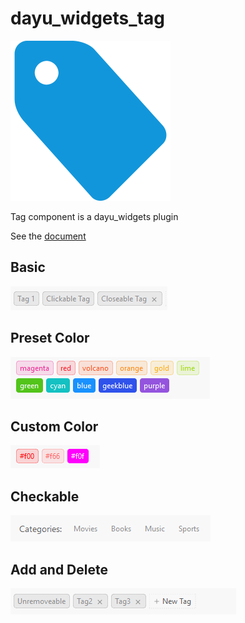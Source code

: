 # dayu_widgets_tag
![](docs/_media/logo.svg)

Tag component is a dayu_widgets plugin

See the [document](https://muyr.github.io/dayu_widgets_tag/)

## Basic
![](docs/_media/basic.png)

## Preset Color
![](docs/_media/preset-color.png)

## Custom Color
![](docs/_media/custom-color.png)

## Checkable
![](docs/_media/tag_checkable_light.gif)

## Add and Delete
![](docs/_media/tag_add_delete_light.gif)

